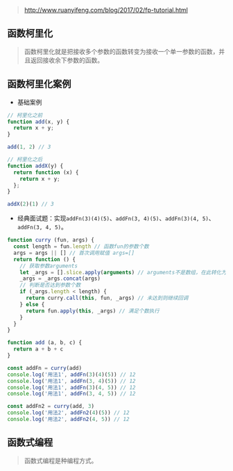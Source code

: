 > http://www.ruanyifeng.com/blog/2017/02/fp-tutorial.html

## 函数柯里化
> 函数柯里化就是把接收多个参数的函数转变为接收一个单一参数的函数，并且返回接收余下参数的函数。

## 函数柯里化案例
* 基础案例
```javascript
// 柯里化之前
function add(x, y) {
  return x + y;
}

add(1, 2) // 3

// 柯里化之后
function addX(y) {
  return function (x) {
    return x + y;
  };
}

addX(2)(1) // 3
```
* 经典面试题：实现`addFn(3)(4)(5)`、`addFn(3, 4)(5)`、`addFn(3)(4, 5)`、`addFn(3, 4, 5)`。
```javascript
function curry (fun, args) {
  const length = fun.length // 函数fun的参数个数
  args = args || [] // 首次调用赋值 args=[]
  return function () {
    // 获取参数arguments
    let _args = [].slice.apply(arguments) // arguments不是数组，在此转化为数组
    _args = _args.concat(args)
    // 判断是否达到参数个数
    if (_args.length < length) {
      return curry.call(this, fun, _args) // 未达到则继续回调
    } else {
      return fun.apply(this, _args) // 满足个数执行
    }
  }
}

function add (a, b, c) {
  return a + b + c
}

const addFn = curry(add)
console.log('用法1', addFn(3)(4)(5)) // 12
console.log('用法1', addFn(3, 4)(5)) // 12
console.log('用法1', addFn(3)(4, 5)) // 12
console.log('用法1', addFn(3, 4, 5)) // 12

const addFn2 = curry(add, 3)
console.log('用法2', addFn2(4)(5)) // 12
console.log('用法2', addFn2(4, 5)) // 12
```

## 函数式编程
> 函数式编程是种编程方式。
